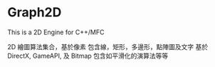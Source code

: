 # Graph2D
This is a 2D Engine for C++/MFC

2D 繪圖算法集合，基於像素
包含線，矩形，多邊形，點陣圖及文字
基於 DirectX, GameAPI, 及 Bitmap
包含如平滑化的演算法等等

